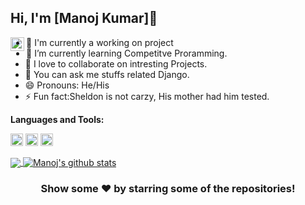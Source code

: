 

<!--
**shaukeencoder/shaukeencoder** is a ✨ _special_ ✨ repository because its `README.md` (this file) appears on your GitHub profile.

Here are some ideas to get you started:

- 🔭 I’m currently working on ...
- 🌱 I’m currently learning ...
- 👯 I’m looking to collaborate on ...
- 🤔 I’m looking for help with ...
- 💬 Ask me about ...
- 📫 How to reach me: ...
- 😄 Pronouns: ...
- ⚡ Fun fact: ...
-->


## Hi, I'm [Manoj Kumar]👋

<a href="https://github.com/shaukeencoder">
  <img align="left" alt="Manoj's Github" width="22px" src="https://cdn.jsdelivr.net/npm/simple-icons@v3/icons/github.svg" />
</a>






- 🔭 I'm currently a working on project 
- 🌱 I’m currently learning Competitve Proramming.
- 👯 I love to collaborate on intresting Projects.
- 💬 You can ask me stuffs related Django.
- 😄 Pronouns: He/His
- ⚡ Fun fact:Sheldon is not carzy, His mother had him tested.
<!--
[![Twitter: imthepk](https://img.shields.io/twitter/follow/imthepk?style=social)](https://twitter.com/imthepk)
[![Linkedin: imthepk](https://img.shields.io/badge/-imthepk-blue?style=flat-square&logo=Linkedin&logoColor=white&link=https://www.linkedin.com/in/imthepk/)](https://www.linkedin.com/in/imthepk/)
[![GitHub iampawan](https://img.shields.io/github/followers/iampawan?label=follow&style=social)](https://github.com/alexanderritik)
[![website](https://img.shields.io/badge/PortfolioWebsite-Ritik.Srivastava-2648ff?style=flat-square&logo=google-chrome)](https://github.com/alexanderritik/Portfolio)
 -->

**Languages and Tools:**  

<code><img height="20" src="https://img.icons8.com/color/48/000000/nodejs.png"></code>
<code><img height="20" src="https://img.icons8.com/metro/52/000000/js.png"></code>
<code><img height="20" src="https://img.icons8.com/dusk/64/000000/python.png"></code>


<a href="https://github.com/shaukeencoder">
  <img align="center" src="https://github-readme-stats.vercel.app/api/top-langs/?username=shaukeencoder&theme=dark&hide_langs_below=1" />
</a>
<a href="https://github.com/shaukeencoder">
 <img align="center" src="https://github-readme-stats.vercel.app/api?username=shaukeencoder&show_icons=true&theme=dark&line_height=27" alt="Manoj's github stats"/>
</a>


<div align="center">

### Show some ❤️ by starring some of the repositories!

</div>



